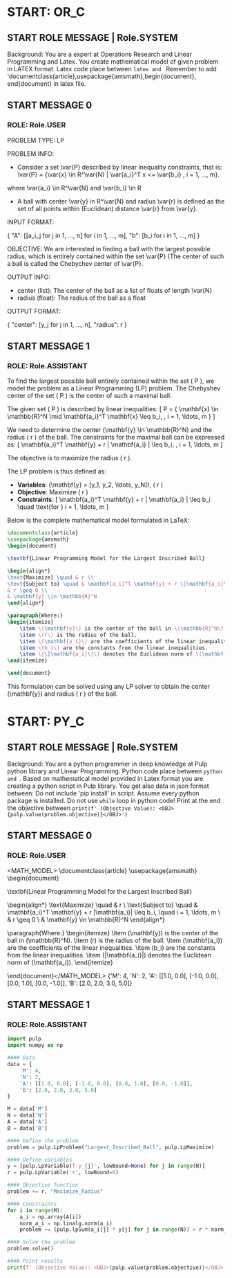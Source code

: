 # START: OR_C 
## START ROLE MESSAGE | Role.SYSTEM 
Background: You are a expert at Operations Research and Linear Programming and Latex. You create mathematical model of given problem in LATEX format. Latex code place between ```latex and ``` Remember to add 'documentclass{article},usepackage{amsmath},begin{document}, end{document} in latex file. 
## START MESSAGE 0 
### ROLE: Role.USER
<DESCRIPTION>

PROBLEM TYPE: LP

PROBLEM INFO: 
- Consider a set \var{P} described by linear inequality constraints, that is:
 \var{P} = {\var{x} \in R^\var{N} | \var{a_i}^T x <= \var{b_i} , i = 1, ..., m}.

where \var{a_i} \in R^\var{N} and \var{b_i} \in R

- A ball with center \var{y} in R^\var{N} and radius \var{r} is defined as the set of all points within (Euclidean) distance \var{r} from \var{y}.


INPUT FORMAT: 

{
    "A": [[a_i_j for j in 1, ..., n] for i in 1, ..., m],
    "b": [b_i for i in 1, ..., m]
}

OBJECTIVE: We are interested in finding a ball with the largest possible radius, which is entirely contained within the set \var{P} (The center of such a ball is called the Chebychev center of \var{P}.

OUTPUT INFO:

- center (list): The center of the ball as a list of floats of length \var{N}
- radius (float): The radius of the ball as a float

OUTPUT FORMAT:

{
    "center": [y_j for j in 1, ..., n],
    "radius": r
}


</DESCRIPTION>


## START MESSAGE 1 
### ROLE: Role.ASSISTANT
To find the largest possible ball entirely contained within the set \( P \), we model the problem as a Linear Programming (LP) problem. The Chebyshev center of the set \( P \) is the center of such a maximal ball.

The given set \( P \) is described by linear inequalities:
\[ P = \{ \mathbf{x} \in \mathbb{R}^N \mid \mathbf{a_i}^T \mathbf{x} \leq b_i, \, i = 1, \ldots, m \} \]

We need to determine the center \(\mathbf{y} \in \mathbb{R}^N\) and the radius \( r \) of the ball. The constraints for the maximal ball can be expressed as:
\[ \mathbf{a_i}^T \mathbf{y} + r \| \mathbf{a_i} \| \leq b_i, \, i = 1, \ldots, m \]

The objective is to maximize the radius \( r \).

The LP problem is thus defined as:

- **Variables**: \(\mathbf{y} = [y_1, y_2, \ldots, y_N]\), \( r \)
- **Objective**: Maximize \( r \)
- **Constraints**:
  \[
  \mathbf{a_i}^T \mathbf{y} + r \| \mathbf{a_i} \| \leq b_i \quad \text{for } i = 1, \ldots, m
  \]

Below is the complete mathematical model formulated in LaTeX:

```latex
\documentclass{article}
\usepackage{amsmath}
\begin{document}

\textbf{Linear Programming Model for the Largest Inscribed Ball}

\begin{align*}
\text{Maximize} \quad & r \\
\text{Subject to} \quad & \mathbf{a_i}^T \mathbf{y} + r \|\mathbf{a_i}\| \leq b_i, \quad i = 1, \ldots, m \\
& r \geq 0 \\
& \mathbf{y} \in \mathbb{R}^N
\end{align*}

\paragraph{Where:}
\begin{itemize}
    \item \(\mathbf{y}\) is the center of the ball in \(\mathbb{R}^N\).
    \item \(r\) is the radius of the ball.
    \item \(\mathbf{a_i}\) are the coefficients of the linear inequalities.
    \item \(b_i\) are the constants from the linear inequalities.
    \item \(\|\mathbf{a_i}\|\) denotes the Euclidean norm of \(\mathbf{a_i}\).
\end{itemize}

\end{document}
```

This formulation can be solved using any LP solver to obtain the center \(\mathbf{y}\) and radius \( r \) of the ball.

# START: PY_C 
## START ROLE MESSAGE | Role.SYSTEM 
Background: You are a python programmer in deep knowledge at Pulp python library and Linear Programming. Python code place between ```python and ```. Based on mathematical model provided in Latex format you are creating a python script in Pulp library. You get also data in json format between: <DATA></DATA> Do not include 'pip install' in script. Assume every python package is installed. Do not use `while` loop in python code! Print at the end the objective between <OBJ></OBJ> `print(f' (Objective Value): <OBJ>{pulp.value(problem.objective)}</OBJ>')` 
## START MESSAGE 0 
### ROLE: Role.USER
<MATH_MODEL>
\documentclass{article}
\usepackage{amsmath}
\begin{document}

\textbf{Linear Programming Model for the Largest Inscribed Ball}

\begin{align*}
\text{Maximize} \quad & r \\
\text{Subject to} \quad & \mathbf{a_i}^T \mathbf{y} + r \|\mathbf{a_i}\| \leq b_i, \quad i = 1, \ldots, m \\
& r \geq 0 \\
& \mathbf{y} \in \mathbb{R}^N
\end{align*}

\paragraph{Where:}
\begin{itemize}
    \item \(\mathbf{y}\) is the center of the ball in \(\mathbb{R}^N\).
    \item \(r\) is the radius of the ball.
    \item \(\mathbf{a_i}\) are the coefficients of the linear inequalities.
    \item \(b_i\) are the constants from the linear inequalities.
    \item \(\|\mathbf{a_i}\|\) denotes the Euclidean norm of \(\mathbf{a_i}\).
\end{itemize}

\end{document}</MATH_MODEL>
<DATA>
{'M': 4, 'N': 2, 'A': [[1.0, 0.0], [-1.0, 0.0], [0.0, 1.0], [0.0, -1.0]], 'B': [2.0, 2.0, 3.0, 5.0]}</DATA>


## START MESSAGE 1 
### ROLE: Role.ASSISTANT
```python
import pulp
import numpy as np

#### Data
data = {
    'M': 4,
    'N': 2,
    'A': [[1.0, 0.0], [-1.0, 0.0], [0.0, 1.0], [0.0, -1.0]],
    'B': [2.0, 2.0, 3.0, 5.0]
}

M = data['M']
N = data['N']
A = data['A']
B = data['B']

#### Define the problem
problem = pulp.LpProblem("Largest_Inscribed_Ball", pulp.LpMaximize)

#### Define variables
y = [pulp.LpVariable(f'y_{j}', lowBound=None) for j in range(N)]
r = pulp.LpVariable('r', lowBound=0)

#### Objective function
problem += r, "Maximize_Radius"

#### Constraints
for i in range(M):
    a_i = np.array(A[i])
    norm_a_i = np.linalg.norm(a_i)
    problem += (pulp.lpSum(a_i[j] * y[j] for j in range(N)) + r * norm_a_i <= B[i]), f"Constraint_{i+1}"

#### Solve the problem
problem.solve()

#### Print results
print(f' (Objective Value): <OBJ>{pulp.value(problem.objective)}</OBJ>')
```

